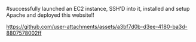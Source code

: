 #successfully launched an EC2 instance, SSH'D into it, installed and setup Apache and deployed this website!!



https://github.com/user-attachments/assets/a3bf7d0b-d3ee-4180-ba3d-8807578002ff


			

